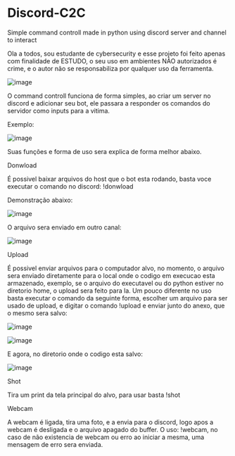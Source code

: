 # Discord-C2C
Simple command controll made in python using discord server and channel to interact

Ola a todos, sou estudante de cybersecurity e esse projeto foi feito apenas com finalidade de ESTUDO, o seu uso em ambientes NÃO autorizados é crime, e o autor não se responsabiliza por qualquer uso da ferramenta.

![image](https://github.com/FromAbbys/Discord-C2C/assets/99764742/4d83e341-a0d5-48e5-9316-3e7415ef57bc)

O command controll funciona de forma simples, ao criar um server no discord e adicionar seu bot, ele passara a responder os comandos do servidor como inputs para a vitima.

Exemplo:

![image](https://github.com/FromAbbys/Discord-C2C/assets/99764742/b8b5ee00-f23e-42a9-a43f-8fe5e570981d)

Suas funções e forma de uso sera explica de forma melhor abaixo. 


Donwload

É possivel baixar arquivos do host que o bot esta rodando, basta voce executar o comando no discord: !donwload <path do arquivo>

Demonstração abaixo:

![image](https://github.com/FromAbbys/Discord-C2C/assets/99764742/d12d517b-9caa-44f9-b939-0d39bae16dce)

O arquivo sera enviado em outro canal:

![image](https://github.com/FromAbbys/Discord-C2C/assets/99764742/3aac2bfe-98cf-4586-8616-fd9f23a5eded)


Upload

É possivel enviar arquivos para o computador alvo, no momento, o arquivo sera enviado diretamente para o local onde o codigo em execucao esta armazenado, exemplo, se o arquivo do executavel ou do python estiver no diretorio home, o upload sera feito para la.
Um pouco diferente no uso basta executar o comando da seguinte forma, escolher um arquivo para ser usado de upload, e digitar o comando !upload e enviar junto do anexo, que o mesmo sera salvo:

![image](https://github.com/FromAbbys/Discord-C2C/assets/99764742/69af50b3-bab9-4e38-a3e7-77e361a5d6f7)

![image](https://github.com/FromAbbys/Discord-C2C/assets/99764742/adc21685-b5ca-4ee6-9610-eda313259b7d)

E agora, no diretorio onde o codigo esta salvo:

![image](https://github.com/FromAbbys/Discord-C2C/assets/99764742/a7a1016b-d90a-4a50-a6b1-ebdc3e55dab0)



Shot

Tira um print da tela principal do alvo, para usar basta !shot 


Webcam

A webcam é ligada, tira uma foto, e a envia para o discord, logo apos a webcam é desligada e o arquivo apagado do buffer. O uso: !webcam, no caso de não existencia de webcam ou erro ao iniciar a mesma, uma mensagem de erro sera enviada.

